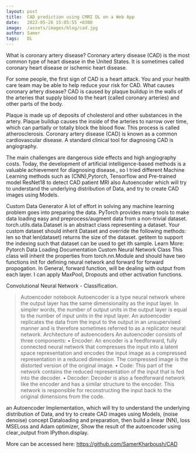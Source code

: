 ```yaml
---
layout: post
title:  CAD prediction using CMRI DL on a Web App
date:   2022-05-26 15:05:55 +0300
image:  /assets/images/blog/cad.jpg
author: Samer
tags:   DL
---
```


What is coronary artery disease? Coronary artery disease (CAD) is the most common type of heart disease in the United States. It is sometimes called coronary heart disease or ischemic heart disease.

For some people, the first sign of CAD is a heart attack. You and your health care team may be able to help reduce your risk for CAD. What causes coronary artery disease? CAD is caused by plaque buildup in the walls of the arteries that supply blood to the heart (called coronary arteries) and other parts of the body.

Plaque is made up of deposits of cholesterol and other substances in the artery. Plaque buildup causes the inside of the arteries to narrow over time, which can partially or totally block the blood flow. This process is called atherosclerosis. Coronary artery disease (CAD) is known as a common cardiovascular disease. A standard clinical tool for diagnosing CAD is angiography.

The main challenges are dangerous side effects and high angiography costs. Today, the development of artificial intelligence-based methods is a valuable achievement for diagnosing disease., so I tried different Machine Learning methods such as (CNN),Pytorch, Tensorflow and Pre-trained model ResNet18 to detect CAD patient MRI also Autoencoder which will try to understand the underlying distribution of Data, and try to create CAD images using Models.

Custom Data Generator A lot of effort in solving any machine learning problem goes into preparing the data. PyTorch provides many tools to make data loading easy and preprocess/augment data from a non-trivial dataset. torch.utils.data.Dataset is an abstract class representing a dataset. Your custom dataset should inherit Dataset and override the following methods: len so that len(dataset) returns the size of the dataset. getitem to support the indexing such that dataset can be used to get ith sample. Learn More: Pytorch Data Loading Documentation Custom Neural Network Class This class will inherit the properties from torch.nn.Module and should have two functions init for defining neural network and forward for forward propogation. In General, forward function, will be dealing with output from each layer. I can apply MaxPool, Dropouts and other activation functions.

Convolutional Neural Network - Classification.

> Autoencoder notebook
Autoencoder is a type neural network where the output layer has the same dimensionality as the input layer. In simpler words, the number of output units in the output layer is equal to the number of input units in the input layer. An autoencoder replicates the data from the input to the output in an unsupervised manner and is therefore sometimes referred to as a replicator neural network. Architecture of autoencoders An autoencoder consists of three components: • Encoder: An encoder is a feedforward, fully connected neural network that compresses the input into a latent space representation and encodes the input image as a compressed representation in a reduced dimension. The compressed image is the distorted version of the original image. • Code: This part of the network contains the reduced representation of the input that is fed into the decoder. • Decoder: Decoder is also a feedforward network like the encoder and has a similar structure to the encoder. This network is responsible for reconstructing the input back to the original dimensions from the code.

an Autoencoder Implementation, which will try to understand the underlying distribution of Data, and try to create CAD images using Models, (noise denoise) concept Dataloading and preparation, then build a linear (NN), loss MSELoss and Adam optimizer, Show the result of the autoencoder using clear_output from IPython.display.

More can be accessed here: https://github.com/SamerKharboush/CAD